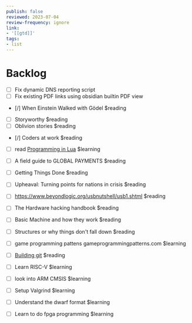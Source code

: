 ```yaml
---
publish: false
reviewed: 2023-07-04
review-frequency: ignore
link:
- '[[gtd]]'
tags:
- list
---
```

# Backlog

- [ ] Fix dynamic DNS reporting script
- [ ] Fix existing PDF links using obsidian builtin PDF view

- [/] When Einstein Walked with Gödel $reading
- [ ] Storyworthy $reading
- [ ] Oblivion stories $reading
- [/] Coders at work $reading
- [ ] read [Programming in Lua](https://www.lua.org/pil/contents.html) $learning
- [ ] A field guide to GLOBAL PAYMENTS $reading
- [ ] Getting Things Done $reading
- [ ] Upheaval: Turning points for nations in crisis $reading
- [ ] https://www.beyondlogic.org/usbnutshell/usb1.shtml $reading
- [ ] The Hardware hacking handbook $reading
- [ ] Basic Machine and how they work $reading
- [ ] Structures or why things don't fall down $reading
- [ ] game programming pattens gameprogrammingpatterns.com $learning
- [ ] [Building git](https://shop.jcoglan.com/building-git/) $reading


- [ ] Learn RISC-V $learning
- [ ] look into ARM CMSIS $learning
- [ ] Setup Valgrind $learning
- [ ] Understand the dwarf format $learning
- [ ] Learn to do fpga programming $learning
